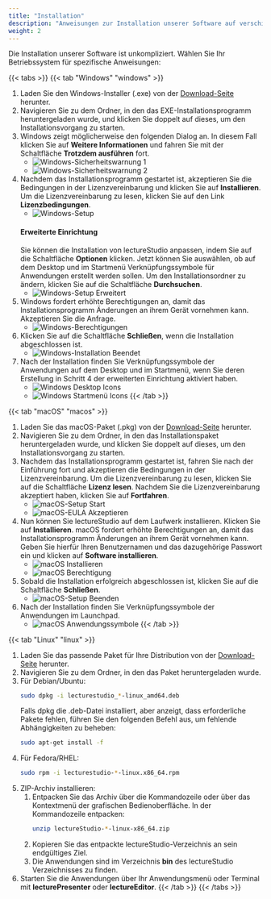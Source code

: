 ```yaml
---
title: "Installation"
description: "Anweisungen zur Installation unserer Software auf verschiedenen Betriebssystemen."
weight: 2
---
```


Die Installation unserer Software ist unkompliziert. Wählen Sie Ihr Betriebssystem für spezifische Anweisungen:

{{< tabs >}}
{{< tab "Windows" "windows" >}}
1. Laden Sie den Windows-Installer (.exe) von der [Download-Seite](/de/download) herunter.
2. Navigieren Sie zu dem Ordner, in den das EXE-Installationsprogramm heruntergeladen wurde, und klicken Sie doppelt auf dieses, um den Installationsvorgang zu starten.
3. Windows zeigt möglicherweise den folgenden Dialog an. In diesem Fall klicken Sie auf **Weitere Informationen** und fahren Sie mit der Schaltfläche **Trotzdem ausführen** fort.
   - ![Windows-Sicherheitswarnung 1](images/windows/step_1.de.png)
   - ![Windows-Sicherheitswarnung 2](images/windows/step_1.1.de.png)
4. Nachdem das Installationsprogramm gestartet ist, akzeptieren Sie die Bedingungen in der Lizenzvereinbarung und klicken Sie auf **Installieren**. Um die Lizenzvereinbarung zu lesen, klicken Sie auf den Link **Lizenzbedingungen**.
   - ![Windows-Setup](images/windows/step_2.de.png)
   #### Erweiterte Einrichtung
   Sie können die Installation von lectureStudio anpassen, indem Sie auf die Schaltfläche **Optionen** klicken. Jetzt können Sie auswählen, ob auf dem Desktop und im Startmenü Verknüpfungssymbole für Anwendungen erstellt werden sollen. Um den Installationsordner zu ändern, klicken Sie auf die Schaltfläche **Durchsuchen**.
   - ![Windows-Setup Erweitert](images/windows/step_2.1.de.png)
5. Windows fordert erhöhte Berechtigungen an, damit das Installationsprogramm Änderungen an ihrem Gerät vornehmen kann. Akzeptieren Sie die Anfrage.
   - ![Windows-Berechtigungen](images/windows/step_3.de.png)
6. Klicken Sie auf die Schaltfläche **Schließen**, wenn die Installation abgeschlossen ist.
   - ![Windows-Installation Beendet](images/windows/step_4.de.png)
7. Nach der Installation finden Sie Verknüpfungssymbole der Anwendungen auf dem Desktop und im Startmenü, wenn Sie deren Erstellung in Schritt 4 der erweiterten Einrichtung aktiviert haben.
   - ![Windows Desktop Icons](images/windows/step_5.0.de.png)
   - ![Windows Startmenü Icons](images/windows/step_5.1.de.png)
{{< /tab >}}

{{< tab "macOS" "macos" >}}
1. Laden Sie das macOS-Paket (.pkg) von der [Download-Seite](/de/download) herunter.
2. Navigieren Sie zu dem Ordner, in den das Installationspaket heruntergeladen wurde, und klicken Sie doppelt auf dieses, um den Installationsvorgang zu starten.
3. Nachdem das Installationsprogramm gestartet ist, fahren Sie nach der Einführung fort und akzeptieren die Bedingungen in der Lizenzvereinbarung. Um die Lizenzvereinbarung zu lesen, klicken Sie auf die Schaltfläche **Lizenz lesen**. Nachdem Sie die Lizenzvereinbarung akzeptiert haben, klicken Sie auf **Fortfahren**.
   - ![macOS-Setup Start](images/macos/step_1.de.png)
   - ![macOS-EULA Akzeptieren](images/macos/step_2.de.png)
4. Nun können Sie lectureStudio auf dem Laufwerk installieren. Klicken Sie auf **Installieren**. macOS fordert erhöhte Berechtigungen an, damit das Installationsprogramm Änderungen an ihrem Gerät vornehmen kann. Geben Sie hierfür Ihren Benutzernamen und das dazugehörige Passwort ein und klicken auf **Software installieren**.
   - ![macOS Installieren](images/macos/step_3.de.png)
   - ![macOS Berechtigung](images/macos/step_4.de.png)
5. Sobald die Installation erfolgreich abgeschlossen ist, klicken Sie auf die Schaltfläche **Schließen**.
   - ![macOS-Setup Beenden](images/macos/step_5.de.png)
6. Nach der Installation finden Sie Verknüpfungssymbole der Anwendungen im Launchpad.
   - ![macOS Anwendungssymbole](images/macos/step_6.de.png)
{{< /tab >}}

{{< tab "Linux" "linux" >}}
1. Laden Sie das passende Paket für Ihre Distribution von der [Download-Seite](/de/download) herunter.
2. Navigieren Sie zu dem Ordner, in den das Paket heruntergeladen wurde.
3. Für Debian/Ubuntu:
   ```bash
   sudo dpkg -i lecturestudio_*-linux_amd64.deb
   ```
   Falls dpkg die .deb-Datei installiert, aber anzeigt, dass erforderliche Pakete fehlen, führen Sie den folgenden Befehl aus, um fehlende Abhängigkeiten zu beheben:
   ```bash
   sudo apt-get install -f
   ```
4. Für Fedora/RHEL:
   ```bash
   sudo rpm -i lecturestudio-*-linux.x86_64.rpm 
   ```
5. ZIP-Archiv installieren:
   1. Entpacken Sie das Archiv über die Kommandozeile oder über das Kontextmenü der grafischen Bedienoberfläche.
      In der Kommandozeile entpacken:
      ```bash
      unzip lectureStudio-*-linux-x86_64.zip 
      ```
   2. Kopieren Sie das entpackte lectureStudio-Verzeichnis an sein endgültiges Ziel.
   3. Die Anwendungen sind im Verzeichnis **bin** des lectureStudio Verzeichnisses zu finden.
6. Starten Sie die Anwendungen über Ihr Anwendungsmenü oder Terminal mit **lecturePresenter** oder **lectureEditor**.
{{< /tab >}}
{{< /tabs >}}
